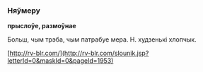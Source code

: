 ### Няўмеру
**прыслоўе, размоўнае**

Больш, чым трэба, чым патрабуе мера. Н. худзенькі хлопчык.

<a rel="author">[http://rv-blr.com/](http://rv-blr.com/slounik.jsp?letterId=0&maskId=0&pageId=1953)</a>
